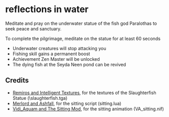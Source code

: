 # reflections in water

Meditate and pray on the underwater statue of the fish god Paralothas to seek peace and sanctuary.

To complete the pilgrimage, meditate on the statue for at least 60 seconds
- Underwater creatures will stop attacking you
- Fishing skill gains a permanent boost
- Achievement Zen Master will be unlocked
- The dying fish at the Seyda Neen pond can be revived

## Credits

- [Remiros and Intelligent Textures](https://www.nexusmods.com/morrowind/mods/47469), for the textures of the Slaughterfish Statue (\slaughterfish.tga)
- [Merlord and Ashfall](https://www.nexusmods.com/morrowind/mods/49057), for the sitting script (sitting.lua)
- [Vidi_Aquam and The Sitting Mod](https://www.nexusmods.com/morrowind/users/98035113), for the sitting animation (VA_sitting.nif)